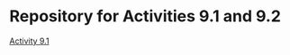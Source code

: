 # Repository for Activities 9.1 and 9.2
<a href="https://kileoncham.github.io/PCDE-Activity-9.1"> Activity 9.1 </a>
